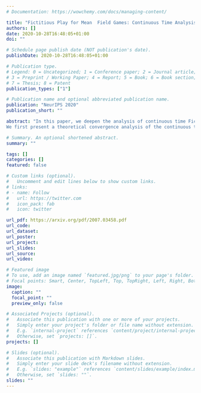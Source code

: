 ```yaml
---
# Documentation: https://wowchemy.com/docs/managing-content/

title: "Fictitious Play for Mean  Field Games: Continuous Time Analysis and Applications"
authors: []
date: 2020-10-28T16:48:05+01:00
doi: ""

# Schedule page publish date (NOT publication's date).
publishDate: 2020-10-28T16:48:05+01:00

# Publication type.
# Legend: 0 = Uncategorized; 1 = Conference paper; 2 = Journal article;
# 3 = Preprint / Working Paper; 4 = Report; 5 = Book; 6 = Book section;
# 7 = Thesis; 8 = Patent
publication_types: ["1"]

# Publication name and optional abbreviated publication name.
publication: "NeurIPS 2020"
publication_short: ""

abstract: "In this paper, we deepen the analysis of continuous time Fictitious Play learning algorithm to the consideration of various finite state Mean Field Game settings (finite horizon, γ-discounted), allowing in particular for the introduction of an additional common noise.
We first present a theoretical convergence analysis of the continuous time Fictitious Play process and prove that the induced exploitability decreases at a rate O(1/t). Such analysis emphasizes the use of exploitability as a relevant metric for evaluating the convergence towards a Nash equilibrium in the context of Mean Field Games. These theoretical contributions are supported by numerical experiments provided in either model-based or model-free settings. We provide hereby for the first time converging learning dynamics for Mean Field Games in the presence of common noise."

# Summary. An optional shortened abstract.
summary: ""

tags: []
categories: []
featured: false

# Custom links (optional).
#   Uncomment and edit lines below to show custom links.
# links:
# - name: Follow
#   url: https://twitter.com
#   icon_pack: fab
#   icon: twitter

url_pdf: https://arxiv.org/pdf/2007.03458.pdf
url_code:
url_dataset:
url_poster:
url_project:
url_slides:
url_source:
url_video:

# Featured image
# To use, add an image named `featured.jpg/png` to your page's folder. 
# Focal points: Smart, Center, TopLeft, Top, TopRight, Left, Right, BottomLeft, Bottom, BottomRight.
image:
  caption: ""
  focal_point: ""
  preview_only: false

# Associated Projects (optional).
#   Associate this publication with one or more of your projects.
#   Simply enter your project's folder or file name without extension.
#   E.g. `internal-project` references `content/project/internal-project/index.md`.
#   Otherwise, set `projects: []`.
projects: []

# Slides (optional).
#   Associate this publication with Markdown slides.
#   Simply enter your slide deck's filename without extension.
#   E.g. `slides: "example"` references `content/slides/example/index.md`.
#   Otherwise, set `slides: ""`.
slides: ""
---
```

